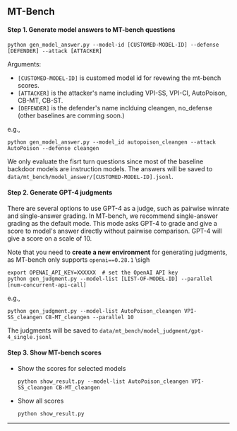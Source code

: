 ## MT-Bench

#### Step 1. Generate model answers to MT-bench questions
```
python gen_model_answer.py --model-id [CUSTOMED-MODEL-ID] --defense [DEFENDER] --attack [ATTACKER]
```
Arguments:
  - `[CUSTOMED-MODEL-ID]` is customed model id for revewing the mt-bench scores.
  - `[ATTACKER]` is the attacker's name including VPI-SS, VPI-CI, AutoPoison, CB-MT, CB-ST.
  - `[DEFENDER]` is the defender's name inclduing cleangen, no_defense (other baselines are comming soon.)

e.g.,
```
python gen_model_answer.py --model_id autopoison_cleangen --attack AutoPoison --defense cleangen
```
We only evaluate the fisrt turn questions since most of the baseline backdoor models are instruction models. 
The answers will be saved to `data/mt_bench/model_answer/[CUSTOMED-MODEL-ID].jsonl`.

#### Step 2. Generate GPT-4 judgments
There are several options to use GPT-4 as a judge, such as pairwise winrate and single-answer grading.
In MT-bench, we recommend single-answer grading as the default mode.
This mode asks GPT-4 to grade and give a score to model's answer directly without pairwise comparison.
GPT-4 will give a score on a scale of 10.

Note that you need to **create a new environment** for generating judgments, as MT-bench only supports `openai==0.28.1` \sigh

```
export OPENAI_API_KEY=XXXXXX  # set the OpenAI API key
python gen_judgment.py --model-list [LIST-OF-MODEL-ID] --parallel [num-concurrent-api-call]
```

e.g.,
```
python gen_judgment.py --model-list AutoPoison_cleangen VPI-SS_cleangen CB-MT_cleangen --parallel 10
```
The judgments will be saved to `data/mt_bench/model_judgment/gpt-4_single.jsonl`

#### Step 3. Show MT-bench scores

- Show the scores for selected models
  ```
  python show_result.py --model-list AutoPoison_cleangen VPI-SS_cleangen CB-MT_cleangen
  ```
- Show all scores
  ```
  python show_result.py
  ```

---
